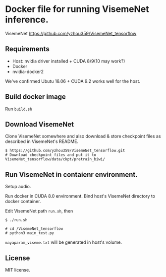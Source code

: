 # Docker file for running VisemeNet inference.

VisemeNet https://github.com/yzhou359/VisemeNet_tensorflow

## Requirements

* Host: nvidia driver installed + CUDA 8/9(10 may work?) 
* Docker
* nvidia-docker2

We've confirmed Ubutu 16.06 + CUDA 9.2 works well for the host.

## Build docker image

Run `build.sh`

## Download VisemeNet

Clone VisemeNet somewhere and also download & store checkpoint files as described in VisemeNet's README.

```
$ https://github.com/yzhou359/VisemeNet_tensorflow.git
# Download checkpoint files and put it to VisemeNet_tensorflow/data/ckpt/pretrain_biwi/
```

## Run VisemeNet in contaienr environment.

Setup audio.

Run docker in CUDA 8.0 environment. Bind host's VisemeNet directory to docker container.

Edit VisemeNet path `run.sh`, then 

```
$ ./run.sh

# cd /VisemeNet_tensorflow
# python3 main_test.py
```

`mayaparam_viseme.txt` will be generated in host's volume.


## License

MIT license. 
